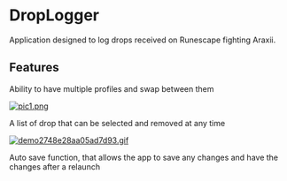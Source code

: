 # DropLogger
Application designed to log drops received on Runescape fighting Araxii.

<H2>Features</H2>
<p>Ability to have multiple profiles and swap between them</p>
<a href="https://gifyu.com/image/Bzwp"><img src="https://s6.gifyu.com/images/pic1.png" alt="pic1.png" border="0" /></a>
<p>A list of drop that can be selected and removed at any time</p>
<a href="https://gifyu.com/image/BzTX"><img src="https://s6.gifyu.com/images/demo2748e28aa05ad7d93.gif" alt="demo2748e28aa05ad7d93.gif" border="0" /></a>
<p>Auto save function, that allows the app to save any changes and have the changes after a relaunch</p>


